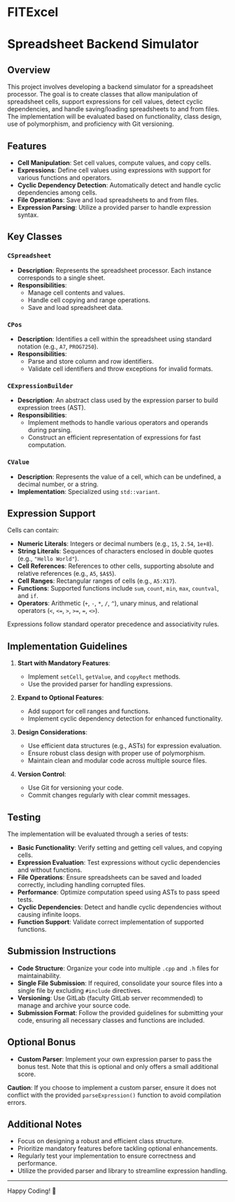 # FITExcel
# Spreadsheet Backend Simulator

## Overview

This project involves developing a backend simulator for a spreadsheet processor. The goal is to create classes that allow manipulation of spreadsheet cells, support expressions for cell values, detect cyclic dependencies, and handle saving/loading spreadsheets to and from files. The implementation will be evaluated based on functionality, class design, use of polymorphism, and proficiency with Git versioning.

## Features

- **Cell Manipulation**: Set cell values, compute values, and copy cells.
- **Expressions**: Define cell values using expressions with support for various functions and operators.
- **Cyclic Dependency Detection**: Automatically detect and handle cyclic dependencies among cells.
- **File Operations**: Save and load spreadsheets to and from files.
- **Expression Parsing**: Utilize a provided parser to handle expression syntax.

## Key Classes

### `CSpreadsheet`
- **Description**: Represents the spreadsheet processor. Each instance corresponds to a single sheet.
- **Responsibilities**:
  - Manage cell contents and values.
  - Handle cell copying and range operations.
  - Save and load spreadsheet data.

### `CPos`
- **Description**: Identifies a cell within the spreadsheet using standard notation (e.g., `A7`, `PROG7250`).
- **Responsibilities**:
  - Parse and store column and row identifiers.
  - Validate cell identifiers and throw exceptions for invalid formats.

### `CExpressionBuilder`
- **Description**: An abstract class used by the expression parser to build expression trees (AST).
- **Responsibilities**:
  - Implement methods to handle various operators and operands during parsing.
  - Construct an efficient representation of expressions for fast computation.

### `CValue`
- **Description**: Represents the value of a cell, which can be undefined, a decimal number, or a string.
- **Implementation**: Specialized using `std::variant`.

## Expression Support

Cells can contain:
- **Numeric Literals**: Integers or decimal numbers (e.g., `15`, `2.54`, `1e+8`).
- **String Literals**: Sequences of characters enclosed in double quotes (e.g., `"Hello World"`).
- **Cell References**: References to other cells, supporting absolute and relative references (e.g., `A5`, `$A$5`).
- **Cell Ranges**: Rectangular ranges of cells (e.g., `A5:X17`).
- **Functions**: Supported functions include `sum`, `count`, `min`, `max`, `countval`, and `if`.
- **Operators**: Arithmetic (`+`, `-`, `*`, `/`, `^`), unary minus, and relational operators (`<`, `<=`, `>`, `>=`, `=`, `<>`).

Expressions follow standard operator precedence and associativity rules.

## Implementation Guidelines

1. **Start with Mandatory Features**:
   - Implement `setCell`, `getValue`, and `copyRect` methods.
   - Use the provided parser for handling expressions.

2. **Expand to Optional Features**:
   - Add support for cell ranges and functions.
   - Implement cyclic dependency detection for enhanced functionality.

3. **Design Considerations**:
   - Use efficient data structures (e.g., ASTs) for expression evaluation.
   - Ensure robust class design with proper use of polymorphism.
   - Maintain clean and modular code across multiple source files.

4. **Version Control**:
   - Use Git for versioning your code.
   - Commit changes regularly with clear commit messages.

## Testing

The implementation will be evaluated through a series of tests:

- **Basic Functionality**: Verify setting and getting cell values, and copying cells.
- **Expression Evaluation**: Test expressions without cyclic dependencies and without functions.
- **File Operations**: Ensure spreadsheets can be saved and loaded correctly, including handling corrupted files.
- **Performance**: Optimize computation speed using ASTs to pass speed tests.
- **Cyclic Dependencies**: Detect and handle cyclic dependencies without causing infinite loops.
- **Function Support**: Validate correct implementation of supported functions.

## Submission Instructions

- **Code Structure**: Organize your code into multiple `.cpp` and `.h` files for maintainability.
- **Single File Submission**: If required, consolidate your source files into a single file by excluding `#include` directives.
- **Versioning**: Use GitLab (faculty GitLab server recommended) to manage and archive your source code.
- **Submission Format**: Follow the provided guidelines for submitting your code, ensuring all necessary classes and functions are included.

## Optional Bonus

- **Custom Parser**: Implement your own expression parser to pass the bonus test. Note that this is optional and only offers a small additional score.

**Caution**: If you choose to implement a custom parser, ensure it does not conflict with the provided `parseExpression()` function to avoid compilation errors.

## Additional Notes

- Focus on designing a robust and efficient class structure.
- Prioritize mandatory features before tackling optional enhancements.
- Regularly test your implementation to ensure correctness and performance.
- Utilize the provided parser and library to streamline expression handling.

---

Happy Coding! 🚀
